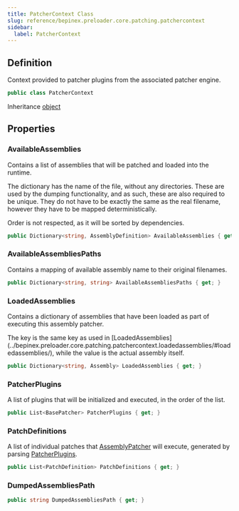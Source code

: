 ```yaml
---
title: PatcherContext Class
slug: reference/bepinex.preloader.core.patching.patchercontext
sidebar:
  label: PatcherContext
---
```


## Definition

Context provided to patcher plugins from the associated patcher engine.

```csharp title="C#"
public class PatcherContext
```

Inheritance [object](https://learn.microsoft.com/dotnet/api/system.object/)

## Properties

### AvailableAssemblies

<p>Contains a list of assemblies that will be patched and loaded into the runtime.</p> <p>     The dictionary has the name of the file, without any directories. These are used by the dumping     functionality, and as such, these are also required to be unique. They do not have to be exactly the same as     the real filename, however they have to be mapped deterministically. </p> <p>Order is not respected, as it will be sorted by dependencies.</p>

```csharp title="C#"
public Dictionary<string, AssemblyDefinition> AvailableAssemblies { get; }
```

### AvailableAssembliesPaths

<p>Contains a mapping of available assembly name to their original filenames.</p>

```csharp title="C#"
public Dictionary<string, string> AvailableAssembliesPaths { get; }
```

### LoadedAssemblies

<p>Contains a dictionary of assemblies that have been loaded as part of executing this assembly patcher.</p> <p>     The key is the same key as used in [LoadedAssemblies](../bepinex.preloader.core.patching.patchercontext.loadedassemblies/#loadedassemblies/), while the value is the actual assembly     itself. </p>

```csharp title="C#"
public Dictionary<string, Assembly> LoadedAssemblies { get; }
```

### PatcherPlugins

A list of plugins that will be initialized and executed, in the order of the list.

```csharp title="C#"
public List<BasePatcher> PatcherPlugins { get; }
```

### PatchDefinitions

A list of individual patches that [AssemblyPatcher](../bepinex.preloader.core.patching.assemblypatcher/) will execute, generated by parsing [PatcherPlugins](../bepinex.preloader.core.patching.patchercontext.patcherplugins/#patcherplugins/).

```csharp title="C#"
public List<PatchDefinition> PatchDefinitions { get; }
```

### DumpedAssembliesPath

```csharp title="C#"
public string DumpedAssembliesPath { get; }
```
